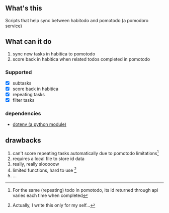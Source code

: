 ## What's this

Scripts that help sync between habitodo and pomotodo (a pomodoro service)

## What can it do

1. sync new tasks in habitica to pomotodo
2. score back in habitica when related todos completed in pomotodo

### Supported

- [x] subtasks
- [x] score back in habitica
- [x] repeating tasks
- [x] filter tasks

### dependencies

- [dotenv (a python module)](https://github.com/theskumar/python-dotenv)

## drawbacks

1. can't score repeating tasks automatically due to pomotodo limitations[^1]
2. requires a local file to store id data
3. really, really slooooow
4. limited functions, hard to use [^2]
5. ...

[^1]: For the same (repeating) todo in pomotodo, its id returned through api varies each time when completed
[^2]: Actually, I write this only for my self…